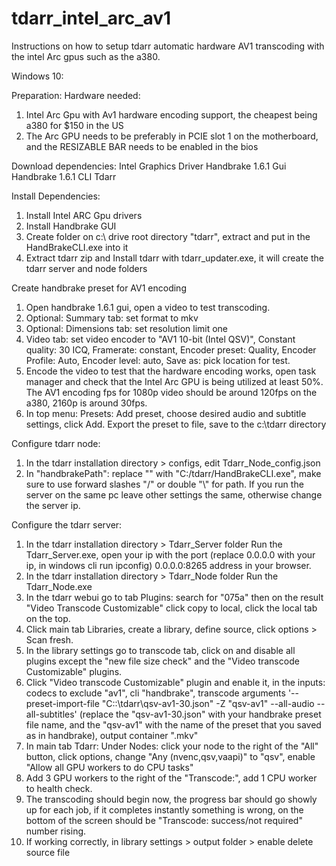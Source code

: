 # tdarr_intel_arc_av1
Instructions on how to setup tdarr automatic hardware AV1 transcoding with the intel Arc gpus such as the a380.

Windows 10:

Preparation:
Hardware needed:
1) Intel Arc Gpu with Av1 hardware encoding support, the cheapest being a380 for $150 in the US
2) The Arc GPU needs to be preferably in PCIE slot 1 on the motherboard, and the RESIZABLE BAR needs to be enabled in the bios

Download dependencies:
Intel Graphics Driver
Handbrake 1.6.1 Gui
Handbrake 1.6.1 CLI
Tdarr

Install Dependencies:
1) Install Intel ARC Gpu drivers
2) Install Handbrake GUI
3) Create folder on c:\ drive root directory "tdarr", extract and put in the HandBrakeCLI.exe into it
4) Extract tdarr zip and Install tdarr with tdarr_updater.exe, it will create the tdarr server and node folders

Create handbrake preset for AV1 encoding
1) Open handbrake 1.6.1 gui, open a video to test transcoding.
2) Optional: Summary tab: set format to mkv
3) Optional: Dimensions tab: set resolution limit one
4) Video tab: set video encoder to "AV1 10-bit (Intel QSV)", Constant quality: 30 ICQ, Framerate: constant, Encoder preset: Quality, Encoder Profile: Auto, Encoder level: auto, Save as: pick location for test.
5) Encode the video to test that the hardware encoding works, open task manager and check that the Intel Arc GPU is being utilized at least 50%. The AV1 encoding fps for 1080p video should be around 120fps on the a380, 2160p is around 30fps.
6) In top menu: Presets: Add preset, choose desired audio and subtitle settings, click Add. Export the preset to file, save to the c:\tdarr directory

Configure tdarr node:
1) In the tdarr installation directory > configs, edit Tdarr_Node_config.json
2) In "handbrakePath": replace "" with "C:/tdarr/HandBrakeCLI.exe", make sure to use forward slashes "/" or double "\\" for path. If you run the server on the same pc leave other settings the same, otherwise change the server ip.

Configure the tdarr server:
1) In the tdarr installation directory > Tdarr_Server folder Run the Tdarr_Server.exe, open your ip with the port (replace 0.0.0.0 with your ip, in windows cli run ipconfig) 0.0.0.0:8265 address in your browser.
2) In the tdarr installation directory > Tdarr_Node folder Run the Tdarr_Node.exe
3) In the tdarr webui go to tab Plugins: search for "075a" then on the result "Video Transcode Customizable" click copy to local, click the local tab on the top.
4) Click main tab Libraries, create a library, define source, click options >  Scan fresh.
5) In the library settings go to transcode tab, click  on and disable all plugins except the "new file size check" and the "Video transcode Customizable" plugins.
6) Click "Video transcode Customizable" plugin and enable it, in the inputs: codecs to exclude "av1", cli "handbrake", transcode arguments '--preset-import-file "C::\tdarr\qsv-av1-30.json" -Z "qsv-av1" --all-audio --all-subtitles' (replace the "qsv-av1-30.json" with your handbrake preset file name, and the "qsv-av1" with the name of the preset that you saved as in handbrake), output container ".mkv"
7) In main tab Tdarr: Under Nodes: click your node to the right of the "All" button, click options, change "Any (nvenc,qsv,vaapi)" to "qsv", enable "Allow all GPU workers to do CPU tasks"
8) Add 3 GPU workers to the right of the "Transcode:", add 1 CPU worker to health check.
9) The transcoding should begin now, the progress bar should go showly up for each job, if it completes instantly something is wrong, on the bottom of the screen should be "Transcode: success/not required" number rising.
10) If working correctly, in library settings > output folder > enable delete source file
